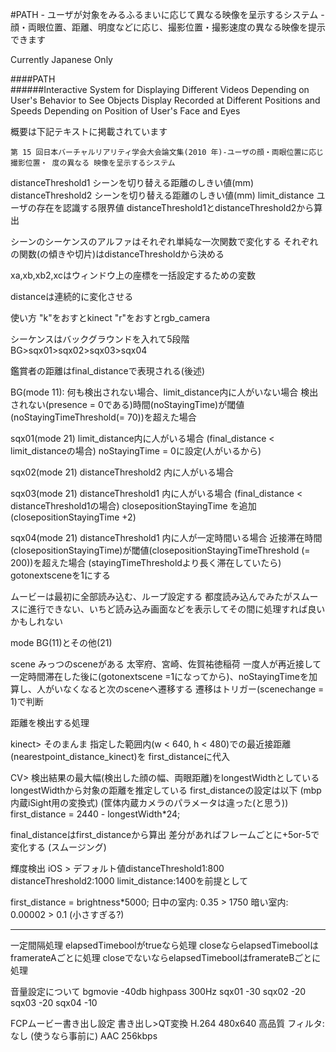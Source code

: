 #PATH - ユーザが対象をみるふるまいに応じて異なる映像を呈示するシステム - 
顔・両眼位置、距離、明度などに応じ、撮影位置・撮影速度の異なる映像を提示できます  

Currently Japanese Only  

####PATH  
######Interactive System for Displaying Different Videos Depending on User's Behavior to See Objects
Display  Recorded at Different Positions and Speeds Depending on Position of User's Face and Eyes  

概要は下記テキストに掲載されています  

	第 15 回日本バーチャルリアリティ学会大会論文集(2010 年)-ユーザの顔・両眼位置に応じ撮影位置・ 度の異なる 映像を呈示するシステム
 
 distanceThreshold1 シーンを切り替える距離のしきい値(mm)
 distanceThreshold2 シーンを切り替える距離のしきい値(mm)
 limit_distance ユーザの存在を認識する限界値 distanceThreshold1とdistanceThreshold2から算出
 
 シーンのシーケンスのアルファはそれぞれ単純な一次関数で変化する
 それぞれの関数(の傾きや切片)はdistanceThresholdから決める
 
 xa,xb,xb2,xcはウィンドウ上の座標を一括設定するための変数
 
 distanceは連続的に変化させる
 
 使い方
 "k"をおすとkinect "r"をおすとrgb_camera
 
 
 
 シーケンスはバックグラウンドを入れて5段階
 BG>sqx01>sqx02>sqx03>sqx04
 
 鑑賞者の距離はfinal_distanceで表現される(後述)
 
 BG(mode 11):
 何も検出されない場合、limit_distance内に人がいない場合
 検出されない(presence = 0である)時間(noStayingTime)が閾値(noStayingTimeThreshold(= 70))を超えた場合
 
 
 sqx01(mode 21)
 limit_distance内に人がいる場合
 (final_distance < limit_distanceの場合)
 noStayingTime = 0に設定(人がいるから)
 
 sqx02(mode 21)
 distanceThreshold2 内に人がいる場合
 
 sqx03(mode 21)
 distanceThreshold1 内に人がいる場合
 (final_distance < distanceThreshold1の場合)
 closepositionStayingTime を追加 (closepositionStayingTime +2)
 
 sqx04(mode 21)
 distanceThreshold1 内に人が一定時間いる場合
 近接滞在時間(closepositionStayingTime)が閾値(closepositionStayingTimeThreshold (= 200))を超えた場合
 (stayingTimeThresholdより長く滞在していたら)
 gotonextsceneを1にする
 
 
 ムービーは最初に全部読み込む、ループ設定する
 都度読み込んでみたがスムースに進行できない、いちど読み込み画面などを表示してその間に処理すれば良いかもしれない
 
 
 mode
 BG(11)とその他(21)
 
 
 scene
 みっつのsceneがある
 太宰府、宮崎、佐賀祐徳稲荷
 一度人が再近接して一定時間滞在した後に(gotonextscene =1になってから)、noStayingTimeを加算し、人がいなくなると次のsceneへ遷移する
 遷移はトリガー(scenechange = 1)で判断
 
 
 
 距離を検出する処理
 
 kinect>
 そのまんま
 指定した範囲内(w < 640, h < 480)での最近接距離(nearestpoint_distance_kinect)を
 first_distanceに代入
 
 CV>
 検出結果の最大幅(検出した顔の幅、両眼距離)をlongestWidthとしている
 longestWidthから対象の距離を推定している
 first_distanceの設定は以下 (mbp内蔵iSight用の変換式)  (筐体内蔵カメラのパラメータは違った(と思う))
 first_distance = 2440 - longestWidth*24;
 
 final_distanceはfirst_distanceから算出
 差分があればフレームごとに+5or-5で変化する (スムージング)
 
 輝度検出 iOS >
 デフォルト値distanceThreshold1:800 distanceThreshold2:1000 limit_distance:1400を前提として
 
 first_distance = brightness*5000;
 日中の室内: 0.35 >  1750
 暗い室内: 0.00002 > 0.1 (小さすぎる?)
 
 ----
 一定間隔処理
 elapsedTimeboolがtrueなら処理
 closeならelapsedTimeboolはframerateAごとに処理
 closeでないならelapsedTimeboolはframerateBごとに処理
 
 
 音量設定について
 bgmovie -40db highpass 300Hz
 sqx01 -30
 sqx02 -20
 sqx03 -20
 sqx04 -10
 
 FCPムービー書き出し設定
 書き出し>QT変換
 H.264
 480x640
 高品質
 フィルタ:なし (使うなら事前に)
 AAC
 256kbps
 
 
 